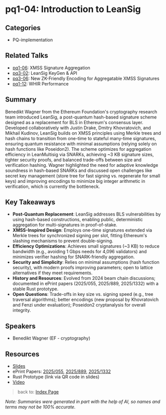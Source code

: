 # pq1-04: Introduction to LeanSig

## Categories
- PQ-implementation

## Related Talks
- [pq1-06](pq1-06.md): XMSS Signature Aggregation
- [pq3-02](pq3-02.md): LeanSig KeyGen & API
- [pq3-06](pq3-06.md): New ZK-Friendly Encoding for Aggregatable XMSS Signatures
- [pq1-12](pq1-12.md): WHIR Performance

## Summary
Benedikt Wagner from the Ethereum Foundation's cryptography research team introduced LeanSig, a post-quantum hash-based signature scheme designed as a replacement for BLS in Ethereum's consensus layer. Developed collaboratively with Justin Drake, Dmitry Khovratovich, and Mikhail Kudinov, LeanSig builds on XMSS principles using Merkle trees and hash chains to transition from one-time to stateful many-time signatures, ensuring quantum resistance with minimal assumptions (relying solely on hash functions like Poseidon2). The scheme optimizes for aggregation efficiency in LeanMultisig via SNARKs, achieving ~3 KB signature sizes, tighter security proofs, and balanced trade-offs between size and verification hashing. Wagner highlighted the need for adaptive knowledge soundness in hash-based SNARKs and discussed open challenges like secret key management (store tree for fast signing vs. regenerate for small keys) and improving encodings to minimize big integer arithmetic in verification, which is currently the bottleneck.

## Key Takeaways
- **Post-Quantum Replacement**: LeanSig addresses BLS vulnerabilities by using hash-based constructions, enabling public, deterministic aggregation for multi-signatures in proof-of-stake.
- **XMSS-Inspired Design**: Employs one-time signatures extended via Merkle trees for synchronized signing per slot, fitting Ethereum's slashing mechanisms to prevent double-signing.
- **Efficiency Optimizations**: Achieves small signatures (~3 KB) to reduce bandwidth (e.g., avoiding 1 Gbps needs for 4,096 validators) and minimizes verifier hashing for SNARK-friendly aggregation.
- **Security and Simplicity**: Relies on minimal assumptions (hash function security), with modern proofs improving parameters; open to lattice alternatives if they meet requirements.
- **History and Resources**: Evolved from 2024 beam chain discussions; documented in ePrint papers (2025/055, 2025/889, 2025/1332) with a stable Rust prototype.
- **Open Questions**: Trade-offs in key size vs. signing speed (e.g., tree traversal algorithms); better encodings (new proposal by Khovratovich and Fenzi under evaluation); Poseidon2 cryptanalysis for overall integrity.

## Speakers
- Benedikt Wagner (EF - cryptography)

## Resources
- [Slides](https://drive.google.com/file/d/1bO3-eXZTsCfMy2QCqC3yiT2RNAlpdULx/view?usp=drive_link)
- ePrint Papers: [2025/055](https://eprint.iacr.org/2025/055), [2025/889](https://eprint.iacr.org/2025/889), [2025/1332](https://eprint.iacr.org/2025/1332)
- Rust Prototype (link via QR code in slides)
- [Video](https://youtu.be/d6ibWufnbjM)

> back to: [Index Page](index.md)

*Note: Summaries were generated in part with the help of AI, so names and terms may not be 100% accurate.*